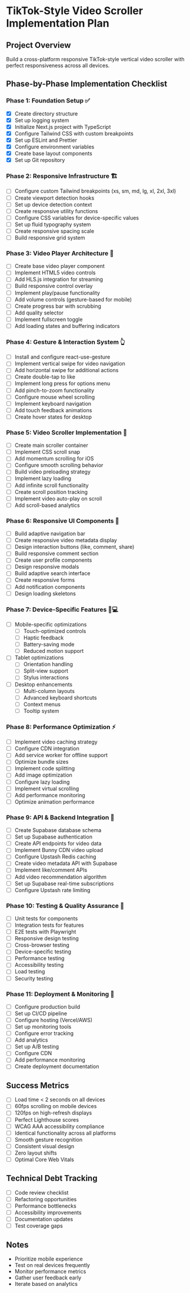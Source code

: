 # TikTok-Style Video Scroller Implementation Plan

## Project Overview
Build a cross-platform responsive TikTok-style vertical video scroller with perfect responsiveness across all devices.

## Phase-by-Phase Implementation Checklist

### Phase 1: Foundation Setup ✅
- [x] Create directory structure
- [x] Set up logging system
- [x] Initialize Next.js project with TypeScript
- [x] Configure Tailwind CSS with custom breakpoints
- [x] Set up ESLint and Prettier
- [x] Configure environment variables
- [x] Create base layout components
- [x] Set up Git repository

### Phase 2: Responsive Infrastructure 🏗️
- [ ] Configure custom Tailwind breakpoints (xs, sm, md, lg, xl, 2xl, 3xl)
- [ ] Create viewport detection hooks
- [ ] Set up device detection context
- [ ] Create responsive utility functions
- [ ] Configure CSS variables for device-specific values
- [ ] Set up fluid typography system
- [ ] Create responsive spacing scale
- [ ] Build responsive grid system

### Phase 3: Video Player Architecture 🎥
- [ ] Create base video player component
- [ ] Implement HTML5 video controls
- [ ] Add HLS.js integration for streaming
- [ ] Build responsive control overlay
- [ ] Implement play/pause functionality
- [ ] Add volume controls (gesture-based for mobile)
- [ ] Create progress bar with scrubbing
- [ ] Add quality selector
- [ ] Implement fullscreen toggle
- [ ] Add loading states and buffering indicators

### Phase 4: Gesture & Interaction System 👆
- [ ] Install and configure react-use-gesture
- [ ] Implement vertical swipe for video navigation
- [ ] Add horizontal swipe for additional actions
- [ ] Create double-tap to like
- [ ] Implement long press for options menu
- [ ] Add pinch-to-zoom functionality
- [ ] Configure mouse wheel scrolling
- [ ] Implement keyboard navigation
- [ ] Add touch feedback animations
- [ ] Create hover states for desktop

### Phase 5: Video Scroller Implementation 📜
- [ ] Create main scroller container
- [ ] Implement CSS scroll snap
- [ ] Add momentum scrolling for iOS
- [ ] Configure smooth scrolling behavior
- [ ] Build video preloading strategy
- [ ] Implement lazy loading
- [ ] Add infinite scroll functionality
- [ ] Create scroll position tracking
- [ ] Implement video auto-play on scroll
- [ ] Add scroll-based analytics

### Phase 6: Responsive UI Components 🎨
- [ ] Build adaptive navigation bar
- [ ] Create responsive video metadata display
- [ ] Design interaction buttons (like, comment, share)
- [ ] Build responsive comment section
- [ ] Create user profile components
- [ ] Design responsive modals
- [ ] Build adaptive search interface
- [ ] Create responsive forms
- [ ] Add notification components
- [ ] Design loading skeletons

### Phase 7: Device-Specific Features 📱💻
- [ ] Mobile-specific optimizations
  - [ ] Touch-optimized controls
  - [ ] Haptic feedback
  - [ ] Battery-saving mode
  - [ ] Reduced motion support
- [ ] Tablet optimizations
  - [ ] Orientation handling
  - [ ] Split-view support
  - [ ] Stylus interactions
- [ ] Desktop enhancements
  - [ ] Multi-column layouts
  - [ ] Advanced keyboard shortcuts
  - [ ] Context menus
  - [ ] Tooltip system

### Phase 8: Performance Optimization ⚡
- [ ] Implement video caching strategy
- [ ] Configure CDN integration
- [ ] Add service worker for offline support
- [ ] Optimize bundle sizes
- [ ] Implement code splitting
- [ ] Add image optimization
- [ ] Configure lazy loading
- [ ] Implement virtual scrolling
- [ ] Add performance monitoring
- [ ] Optimize animation performance

### Phase 9: API & Backend Integration 🔌
- [ ] Create Supabase database schema
- [ ] Set up Supabase authentication
- [ ] Create API endpoints for video data
- [ ] Implement Bunny CDN video upload
- [ ] Configure Upstash Redis caching
- [ ] Create video metadata API with Supabase
- [ ] Implement like/comment APIs
- [ ] Add video recommendation algorithm
- [ ] Set up Supabase real-time subscriptions
- [ ] Configure Upstash rate limiting

### Phase 10: Testing & Quality Assurance 🧪
- [ ] Unit tests for components
- [ ] Integration tests for features
- [ ] E2E tests with Playwright
- [ ] Responsive design testing
- [ ] Cross-browser testing
- [ ] Device-specific testing
- [ ] Performance testing
- [ ] Accessibility testing
- [ ] Load testing
- [ ] Security testing

### Phase 11: Deployment & Monitoring 🚀
- [ ] Configure production build
- [ ] Set up CI/CD pipeline
- [ ] Configure hosting (Vercel/AWS)
- [ ] Set up monitoring tools
- [ ] Configure error tracking
- [ ] Add analytics
- [ ] Set up A/B testing
- [ ] Configure CDN
- [ ] Add performance monitoring
- [ ] Create deployment documentation

## Success Metrics
- [ ] Load time < 2 seconds on all devices
- [ ] 60fps scrolling on mobile devices
- [ ] 120fps on high-refresh displays
- [ ] Perfect Lighthouse scores
- [ ] WCAG AAA accessibility compliance
- [ ] Identical functionality across all platforms
- [ ] Smooth gesture recognition
- [ ] Consistent visual design
- [ ] Zero layout shifts
- [ ] Optimal Core Web Vitals

## Technical Debt Tracking
- [ ] Code review checklist
- [ ] Refactoring opportunities
- [ ] Performance bottlenecks
- [ ] Accessibility improvements
- [ ] Documentation updates
- [ ] Test coverage gaps

## Notes
- Prioritize mobile experience
- Test on real devices frequently
- Monitor performance metrics
- Gather user feedback early
- Iterate based on analytics